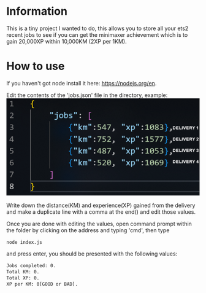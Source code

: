 # Information
This is a tiny project I wanted to do, this allows you to store all your ets2 recent jobs to see if you can get the minimaxer achievement which is to gain 20,000XP within 10,000KM (2XP per 1KM).

# How to use
If you haven't got node install it here: https://nodejs.org/en.

Edit the contents of the 'jobs.json' file in the directory,
example: 
![example](https://raw.githubusercontent.com/rapbattlegod32/ets2minimaxer/main/media/examplepic.png)

Write down the distance(KM) and experience(XP) gained from the delivery and make a duplicate line with a comma at the end() and edit those values.

Once you are done with editing the values, open command prompt within the folder by clicking on the address and typing 'cmd', then type
```
node index.js
```
and press enter, you should be presented with the following values:

```
Jobs completed: 0.
Total KM: 0.
Total XP: 0.
XP per KM: 0[GOOD or BAD].
```

<!-- Lil something I wanted to make to make my job tracking a bit easier for the 'minimaxer',
gain 20,000xp under 10,000km. This essentially means completing jobs that give you over
2xp for each km done, personally so far I have been doing urgent delivery + fragile + 
adr and jobs over 250km with the 90xp parking option. -->